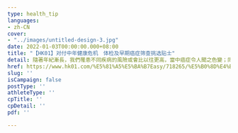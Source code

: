 ```yaml
---
type: health_tip
languages:
- zh-CN
cover:
- "../images/untitled-design-3.jpg"
date: 2022-01-03T00:00:00.000+08:00
title: "【HK01】对付中年健康危机　体检及早期癌症筛查挑选贴士"
detail: 隨著年紀漸長，我們罹患不同疾病的風險或會比以往更高，當中癌症令人聞之色變；同時，大家都開始關注體檢套餐的項目或談論哪一家體檢中心較好。
href: https://www.hk01.com/%E5%81%A5%E5%BA%B7Easy/718265/%E5%B0%8D%E4%BB%98%E4%B8%AD%E5%B9%B4%E5%81%A5%E5%BA%B7%E5%8D%B1%E6%A9%9F-%E9%AB%94%E6%AA%A2%E5%8F%8A%E6%97%A9%E6%9C%9F%E7%99%8C%E7%97%87%E7%AF%A9%E6%9F%A5%E6%8C%91%E9%81%B8%E8%B2%BC%E5%A3%AB
slug: ''
isCampaign: false
postType: ''
athleteType: ''
cpTitle: ''
cpDetail: ''
pdf: ''

---
```

